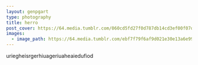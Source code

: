 ```yaml
---
layout: genpgart
type: photography
title: herro
post_cover: https://64.media.tumblr.com/060cd5fd27f0d787db14cd3ef00f07dc/9a0aa0d642214121-89/s1280x1920/c72ec47101ff5b3bdd9b8d217f97de7317878afe.jpg
images: 
  - image_path: https://64.media.tumblr.com/ebf7f79f6af9d021e30e13a6e99066d9/18131f4d187bbb7c-8f/s640x960/1b6092373cd3d4ce41d2d526d9203384e81892aa.png
---
```



uriegheisrgerhiuageriuaheaiedufiod

